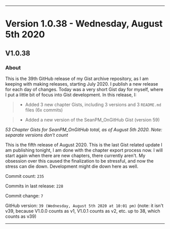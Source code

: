 
***

# Version 1.0.38 - Wednesday, August 5th 2020

## V1.0.38

### About

This is the 39th GitHub release of my Gist archive repository, as I am keeping with making releases, starting July 2020. I publish a new release for each day of changes. Today was a very short Gist day for myself, where I put a little bit of focus into Gist development. In this release, I:

> * Added 3 new chapter Gists, including 3 versions and 3 `README.md` files (6x commits)

> * Added a new version of the SeanPM_OnGitHub Gist (version 59)

_53 Chapter Gists for SeanPM_OnGitHub total, as of August 5th 2020. Note: separate versions don't count_

This is the fifth release of August 2020. This is the last Gist related update I am publishing tonight, I am done with the chapter export process now. I will start again when there are new chapters, there currently aren't. My obsession over this caused the finalization to be stressful, and now the stress can die down. Development might die down here as well.

Commit count: `235`

Commits in last release: `228`

Commit change: `7`

GitHub version: `39 (Wednesday, August 5th 2020 at 10:01 pm)` (note: it isn't v39, because V1.0.0 counts as v1, V1.0.1 counts as v2, etc. up to 38, which counts as v39)

***
